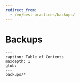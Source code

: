 ```yaml
---
redirect_from:
  - /en/best-practices/backups/
---
```


# Backups

```{toctree}
---
caption: Table of Contents
maxdepth: 1
glob:
---
backups/*
```
